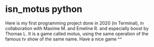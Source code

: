 # isn_motus python
Here is my first programming project done in 2020 (in Terminal), in collaboration with Maxime M. and Emeline R. and especially boost by Thomas L.
It is a game called motus, using the same operation of the famous tv show of the same name.
Have a nice game ^^
